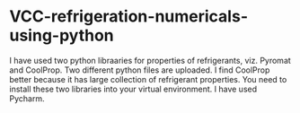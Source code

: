 # VCC-refrigeration-numericals-using-python
I have used two python libraaries for properties of refrigerants, viz. Pyromat and CoolProp. Two different python files are uploaded. I find CoolProp better because it has large collection of refrigerant properties.
You need to install these two libraries into your virtual environment. I have used Pycharm.
